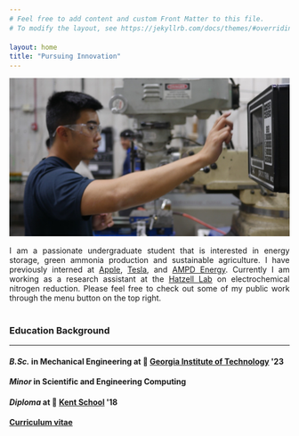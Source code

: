 ```yaml
---
# Feel free to add content and custom Front Matter to this file.
# To modify the layout, see https://jekyllrb.com/docs/themes/#overriding-theme-defaults

layout: home
title: "Pursuing Innovation"
---
```


<p align="left">
  <img width="800" height="auto" src="/assets/photo30.JPG">
</p>

<div align="justify">
I am a passionate undergraduate student that is interested in energy storage, green ammonia production and sustainable agriculture.
I have previously interned at <a href="https://www.apple.com/apple-watch-ultra/">Apple</a>, <a href="https://www.youtube.com/watch?v=TI_377odrFY">Tesla</a>,
and <a href="https://www.ampd.energy">AMPD Energy</a>. Currently I am working as a research assistant at the <a href="https://www.hatzelllab.gatech.edu">Hatzell Lab</a>
on electrochemical nitrogen reduction.
Please feel free to check out some of my public work through the menu button on the top right.
</div>

<br />

### Education Background
---
<h4 id="-b-sc-in-mechanical-engineering-at-georgia-institute-of-technology-https-www-me-gatech-edu-22-br-"><em>B.Sc.</em> in Mechanical Engineering at 🐝 <a href="https://www.me.gatech.edu/">Georgia Institute of Technology</a> &#39;23 <br /></h4>
<h4 id="idk"><em>Minor</em> in Scientific and Engineering Computing</h4>

<h4 id="-diploma-at-kent-school-https-www-kent-school-edu-18"> <em>Diploma</em> at 🦁 <a href="https://www.kent-school.edu/">Kent School</a> &#39;18</h4>

<h4 id="idk"><a href="https://github.com/masteranson/masteranson.github.io/raw/master/CFD_Lab1.pdf">Curriculum vitae</a></h4>
